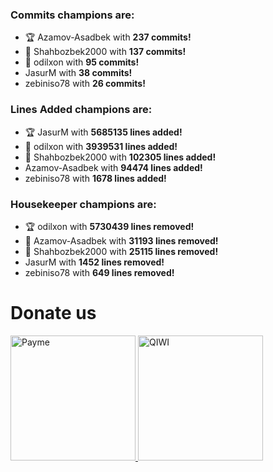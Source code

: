 

### Commits champions are:
  - 🏆 Azamov-Asadbek with **237 commits!**
  - 🥈 Shahbozbek2000 with **137 commits!**
  - 🥉 odilxon with **95 commits!**
  - JasurM with **38 commits!**
  - zebiniso78 with **26 commits!**
                          
### Lines Added champions are:
  - 🏆 JasurM with **5685135 lines added!**
  - 🥈 odilxon with **3939531 lines added!**
  - 🥉 Shahbozbek2000 with **102305 lines added!**
  - Azamov-Asadbek with **94474 lines added!**
  - zebiniso78 with **1678 lines added!**
                          
### Housekeeper champions are:
  - 🏆 odilxon with **5730439 lines removed!**
  - 🥈 Azamov-Asadbek with **31193 lines removed!**
  - 🥉 Shahbozbek2000 with **25115 lines removed!**
  - JasurM with **1452 lines removed!**
  - zebiniso78 with **649 lines removed!**


# Donate us

<a href="https://payme.uz/610ca6c33632e1ceb8b8fc44" target="_blank"><img src="https://cdn.paycom.uz/documentation_assets/payme_01.png" alt="Payme" width="200"/>
</a>
<a href="https://my.qiwi.com/Mykhayl-YmROUXMQWY" target="_blank"><img src="https://qiwi.com/p2p-admin/static/media/qiwi-logo.6fab9c16.svg" alt="QIWI" width="200"/>
</a>


